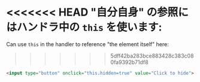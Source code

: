 <<<<<<< HEAD
"自分自身" の参照にはハンドラ中の `this` を使います:
=======
Can use `this` in the handler to reference "the element itself" here:
>>>>>>> 5dff42ba283bce883428c383c080fa9392b71df8

```html run height=50
<input type="button" onclick="this.hidden=true" value="Click to hide">
```
